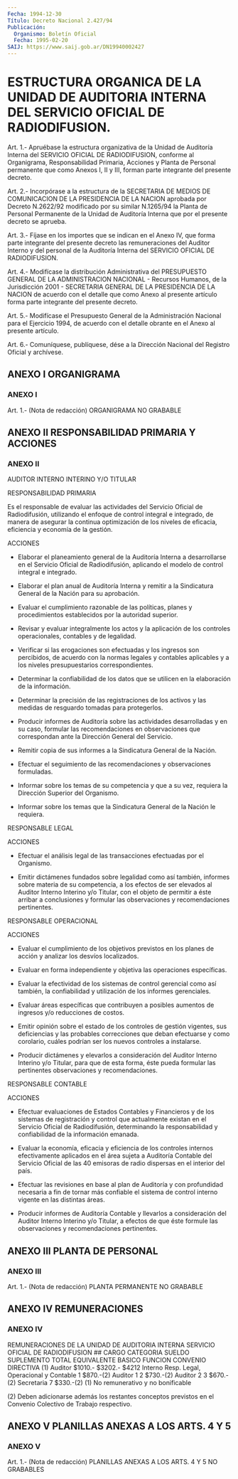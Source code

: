 ```yaml
---
Fecha: 1994-12-30
Título: Decreto Nacional 2.427/94
Publicación:
  Organismo: Boletín Oficial
  Fecha: 1995-02-20
SAIJ: https://www.saij.gob.ar/DN19940002427
---
```

# ESTRUCTURA ORGANICA DE LA UNIDAD DE AUDITORIA INTERNA DEL SERVICIO OFICIAL DE RADIODIFUSION.

<a id="1"></a>
Art.  1.- Apruébase la estructura organizativa de la Unidad de Auditoría Interna  del  SERVICIO OFICIAL DE RADIODIFUSION, conforme al Organigrama, Responsabilidad  Primaria,  Acciones  y  Planta  de Personal  permanente  que  como  Anexos  I,  II y III, forman parte integrante del presente decreto.

<a id="2"></a>
Art. 2.- Incorpórase a la estructura de la SECRETARIA DE MEDIOS DE COMUNICACION  DE  LA  PRESIDENCIA  DE  LA  NACION  aprobada  por Decreto  N.2622/92 modificado por su similar N.1265/94 la Planta de Personal Permanente  de  la Unidad de Auditoría Interna que  por el presente decreto se aprueba.

<a id="3"></a>
Art. 3.- Fíjase en los importes que se indican en el Anexo IV, que forma  parte integrante del presente decreto las remuneraciones del Auditor  Interno  y  del  personal  de la Auditoría Interna del SERVICIO OFICIAL DE RADIODIFUSION.

<a id="4"></a>
Art.  4.-  Modifícase  la  distribución  Administrativa  del PRESUPUESTO  GENERAL  DE  LA  ADMINISTRACION  NACIONAL  -  Recursos Humanos,  de  la  Jurisdicción  2001  -  SECRETARIA  GENERAL  DE LA PRESIDENCIA  DE  LA NACION de acuerdo con el detalle que como Anexo al presente artículo  forma  parte integrante del presente decreto.

<a id="5"></a>
Art. 5.- Modifícase el Presupuesto General de la Administración Nacional  para el Ejercicio 1994, de acuerdo con el detalle obrante en el Anexo al presente artículo.

<a id="6"></a>
Art. 6.- Comuníquese, publíquese, dése a la Dirección Nacional del Registro Oficial y archívese.

## ANEXO I ORGANIGRAMA

### ANEXO I

<a id="1"></a>
Art. 1.- (Nota de redacción) ORGANIGRAMA NO GRABABLE

## ANEXO II RESPONSABILIDAD PRIMARIA Y ACCIONES

### ANEXO II

<a id="1"></a>
AUDITOR INTERNO INTERINO Y/O TITULAR

RESPONSABILIDAD PRIMARIA

Es  el responsable de evaluar las actividades del Servicio Oficial de Radiodifusión,  utilizando  el  enfoque  de  control  integral e integrado,  de manera de asegurar la continua optimización  de  los niveles de eficacia,  eficiencia  y  economía  de  la  gestión.

ACCIONES

-  Elaborar  el  planeamiento  general  de la Auditoría Interna  a desarrollarse  en  el Servicio Oficial de Radiodifusión,  aplicando el modelo de control integral e integrado.

- Elaborar el plan  anual  de  Auditoría  Interna  y  remitir a la Sindicatura    General    de  la  Nación  para  su  aprobación.

- Evaluar el cumplimiento  razonable  de  las  políticas, planes y procedimientos    establecidos    por  la  autoridad  superior.

- Revisar y evaluar integralmente  los  actos  y  la aplicación de los    controles   operacionales,  contables  y  de  legalidad.

- Verificar si las  erogaciones  son efectuadas y los ingresos son percibidos,  de  acuerdo  con  la  normas    legales   y  contables aplicables  y  a  los niveles presupuestarios correspondientes.

- Determinar la confiabilidad  de  los datos que se utilicen en la elaboración de la información.

- Determinar la precisión de las registraciones  de  los activos y las medidas de resguardo tomadas para protegerlos.

- Producir informes de Auditoría sobre las actividades desarrolladas  y  en  su  caso,  formular  las  recomendaciones  en observaciones  que  correspondan  ante  la  Dirección  General  del Servicio.

-  Remitir copia de sus informes a la Sindicatura  General  de  la Nación.

- Efectuar  el  seguimiento de las recomendaciones y observaciones formuladas.

- Informar sobre  los  temas  de  su  competencia  y que a su vez, requiera la Dirección Superior del Organismo.

-  Informar  sobre  los  temas  que la Sindicatura General  de  la Nación le requiera.

RESPONSABLE LEGAL

ACCIONES

- Efectuar el análisis legal de las  transacciones  efectuadas por el Organismo.

-  Emitir  dictámenes  fundados sobre legalidad como así  también, informes sobre materia de  su  competencia,  a  los  efectos de ser elevados al Auditor Interno Interino y/o Titular, con  el objeto de permitir a éste arribar a conclusiones y formular las observaciones y recomendaciones pertinentes.

RESPONSABLE OPERACIONAL

ACCIONES

-  Evaluar  el  cumplimiento  de  los  objetivos previstos en  los planes    de    acción  y  analizar  los  desvíos  localizados.

-  Evaluar  en forma  independiente  y  objetiva  las  operaciones específicas.

- Evaluar la  efectividad  de  los  sistemas  de control gerencial como así también, la confiabilidad y utilización  de  los  informes gerenciales.

-  Evaluar  áreas  específicas que contribuyen a posibles aumentos de ingresos y/o reducciones de costos.

- Emitir opinión sobre  el  estado  de  los  controles  de gestión vigentes,  sus deficiencias y las probables correcciones que  deban efectuarse  y   como  corolario,  cuáles  podrían  ser  los  nuevos controles a instalarse.

- Producir dictámenes  y  elevarlos  a  consideración  del Auditor Interno  Interino  y/o Titular, para que de esta forma, éste  pueda formular  las  pertinentes   observaciones  y  recomendaciones.

RESPONSABLE CONTABLE

ACCIONES

- Efectuar evaluaciones de Estados  Contables  y  Financieros y de los sistemas de registración y control que actualmente  existan  en el Servicio Oficial de Radiodifusión, determinando la responsabilidad  y  confiabilidad  de  la  información emanada.

-  Evaluar  la economía, eficacia y eficiencia  de  los  controles internos efectivamente  aplicados  en  el  área  sujeta a Auditoría Contable  del  Servicio  Oficial  de  las  40  emisoras  de   radio dispersas en el interior del país.

-  Efectuar  las  revisiones  en  base  al plan de Auditoría y con profundidad necesaria a fin de tornar más  confiable  el sistema de control interno vigente en las distintas áreas.

-   Producir  informes  de  Auditoría  Contable  y  llevarlos    a consideración  del  Auditor Interno Interino y/o Titular, a efectos de que éste formule las observaciones y recomendaciones pertinentes.

## ANEXO III PLANTA DE PERSONAL

### ANEXO III

<a id="1"></a>
Art.  1.-  (Nota  de  redacción) PLANTA PERMANENTE NO GRABABLE

## ANEXO IV REMUNERACIONES

### ANEXO IV

<a id="1"></a>
REMUNERACIONES  DE  LA  UNIDAD  DE AUDITORIA INTERNA  SERVICIO OFICIAL DE RADIODIFUSION ## CARGO   CATEGORIA     SUELDO     SUPLEMENTO  TOTAL        EQUIVALENTE    BASICO      FUNCION         CONVENIO                 DIRECTIVA                                     (1) Auditor               $1010.-     $3202.-    $4212 Interno Resp. Legal, Operacional y Contable    1           $870.-(2) Auditor 1   2           $730.-(2) Auditor 2   3           $670.-(2) Secretaria  7           $330.-(2) (1) No remunerativo y no bonificable

(2) Deben adicionarse además los restantes  conceptos previstos en el Convenio Colectivo de Trabajo respectivo.

## ANEXO V PLANILLAS ANEXAS A LOS ARTS. 4 Y 5

### ANEXO V

<a id="1"></a>
Art. 1.- (Nota de redacción) PLANILLAS ANEXAS A LOS ARTS. 4 Y 5 NO GRABABLES